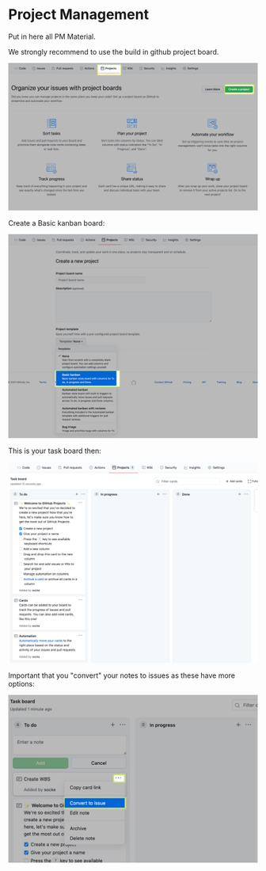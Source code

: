 # Project Management

Put in here all PM Material.

We strongly recommend to use the build in github project board.

![project board](images/project-board.jpg)

Create a Basic kanban board:

![basic kanban board](images/project-board-kanban.jpg)

This is your task board then:

![task board](images/task-board.jpg)

Important that you "convert" your notes to issues as these have more options:

![convert to issues](images/convert-issues.jpg)